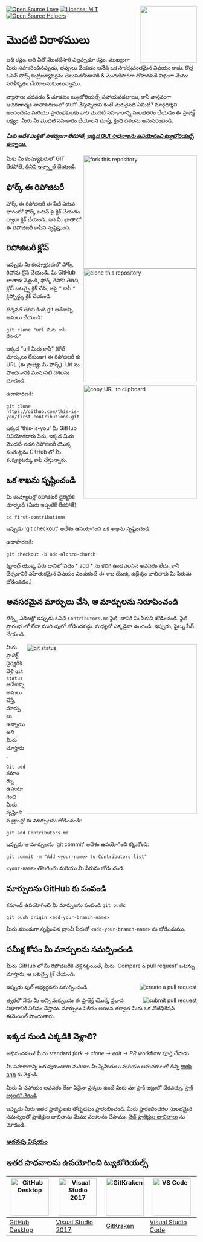 [![Open Source Love](https://badges.frapsoft.com/os/v1/open-source.svg?v=103)](https://github.com/ellerbrock/open-source-badges/)
[<img align="right" width="150" src="https://firstcontributions.github.io/assets/Readme/join-slack-team.png">](https://join.slack.com/t/firstcontributors/shared_invite/enQtNjkxNzQwNzA2MTMwLTVhMWJjNjg2ODRlNWZhNjIzYjgwNDIyZWYwZjhjYTQ4OTBjMWM0MmFhZDUxNzBiYzczMGNiYzcxNjkzZDZlMDM)
[![License: MIT](https://img.shields.io/badge/License-MIT-green.svg)](https://opensource.org/licenses/MIT)
[![Open Source Helpers](https://www.codetriage.com/roshanjossey/first-contributions/badges/users.svg)](https://www.codetriage.com/roshanjossey/first-contributions)


# మొదటి విరాళములు

అది కష్టం. అది ఏదో మొదటిసారి ఎల్లప్పుడూ కష్టం. ముఖ్యంగా మీరు సహకరించినప్పుడు, తప్పులు చేయడం అనేది ఒక సౌకర్యవంతమైన విషయం కాదు. కొత్త ఓపెన్ సోర్స్ కంట్రిబ్యూటర్లను తెలుసుకోవడానికి & మొదటిసారిగా దోహదపడే విధంగా మేము సరళీకృతం చేయాలనుకుంటున్నాము.

వ్యాసాలు చదవడం & చూడటం ట్యుటోరియల్స్ సహాయపడతాయి, కానీ వాస్తవంగా ఆచరణాత్మక వాతావరణంలో stuff చేస్తున్నదాని కంటే మెరుగైనది ఏమిటి? మార్గదర్శిని అందించడం మరియు ప్రారంభకులకు వారి మొదటి సహకారాన్ని సులభతరం చేయడం ఈ ప్రాజెక్ట్ లక్ష్యం. మీరు మీ మొదటి సహకారం చేయాలని చూస్తే, క్రింది దశలను అనుసరించండి.

#### *మీకు ఆదేశ పంక్తితో సౌకర్యంగా లేకపోతే, [ఇక్కడ GUI సాధనాలను ఉపయోగించి ట్యుటోరియల్స్ ఉన్నాయి.]( #tutorials-using-other-tools )*




<img align="right" width="300" src="https://firstcontributions.github.io/assets/Readme/fork.png" alt="fork this repository" />

మీకు మీ కంప్యూటరులో GIT లేకపోతే, [దీనిని ఇన్స్టాల్ చేయండి]( https://help.github.com/articles/set-up-git/).

## ఫోర్క్ ఈ రిపోజిటరీ

ఫోర్క్ ఈ రిపోజిటరీ ఈ పేజీ ఎగువ భాగంలో ఫోర్క్ బటన్ పై క్లిక్ చేయడం ద్వారా క్లిక్ చేయండి.
ఇది మీ ఖాతాలో ఈ రిపోజిటరీ కాపీని సృష్టిస్తుంది.

## రిపోజిటరీ క్లోన్

<img align="right" width="300" src="https://firstcontributions.github.io/assets/Readme/clone.png" alt="clone this repository" />

ఇప్పుడు మీ కంప్యూటరులో ఫోర్క్ రిపోను క్లోన్ చేయండి. మీ GitHub ఖాతాకు వెళ్లండి, ఫోర్క్ రెపోని తెరిచి, క్లోన్ బటన్పై క్లిక్ చేసి, ఆపై * కాపీ * క్లిప్బోర్డ్కు క్లిక్ చేయండి.

టెర్మినల్ తెరిచి కింది git ఆదేశాన్ని అమలు చేయండి:
```
git clone "url మీరు కాపీ చేసారు"
```
ఇక్కడ "url మీరు కాపీ" (కోట్ మార్కులు లేకుండా) ఈ రిపోజిటరీ కు URL (ఈ ప్రాజెక్టు మీ ఫోర్క్). Url ను పొందడానికి మునుపటి దశలను చూడండి.
<img align="right" width="300" src="https://firstcontributions.github.io/assets/Readme/copy-to-clipboard.png" alt="copy URL to clipboard" />

ఉదాహరణకి:
```
git clone https://github.com/this-is-you/first-contributions.git
```
ఇక్కడ 'this-is-you' మీ GitHub వినియోగదారు పేరు. ఇక్కడ మీరు మొదటి-రచన రిపోజిటరీ యొక్క కంటెంట్లను GitHub లో మీ కంప్యూటర్కు కాపీ చేస్తున్నారు.

## ఒక శాఖను సృష్టించండి

మీ కంప్యూటర్లో రిపోజిటరీ డైరెక్టరీకి మార్చండి (మీరు ఇప్పటికే లేకపోతే):

```
cd first-contributions
```
ఇప్పుడు 'git checkout' ఆదేశం ఉపయోగించి ఒక శాఖను సృష్టించండి:


ఉదాహరణకి:
```
git checkout -b add-alonzo-church
```
(బ్రాంచ్ యొక్క పేరు దానిలో పదం * add * ను కలిగి ఉండవలసిన అవసరం లేదు, కానీ చేర్చడానికి సహేతుకమైన విషయం ఎందుకంటే ఈ శాఖ యొక్క ఉద్దేశ్యం జాబితాకు మీ పేరును జోడించడం.)

## అవసరమైన మార్పులు చేసి, ఆ మార్పులను నిరూపించండి

టెక్స్ట్ ఎడిటర్లో ఇప్పుడు ఓపెన్ `Contributors.md` ఫైల్, దానికి మీ పేరుని జోడించండి. ఫైల్ ప్రారంభంలో లేదా ముగింపులో జోడించవద్దు. మధ్యలో ఎక్కడైనా ఉంచండి. ఇప్పుడు, ఫైల్ను సేవ్ చేయండి.

<img align="right" width="450" src="https://firstcontributions.github.io/assets/Readme/git-status.png" alt="git status" />


మీరు ప్రాజెక్ట్ డైరెక్టరీకి వెళ్లి `git status` ఆదేశాన్ని అమలు చేస్తే, మార్పులు ఉన్నాయి అని మీరు చూస్తారు.

`Git add` కమాండ్ను ఉపయోగించి మీరు సృష్టించిన బ్రాంచ్లో ఈ మార్పులను జోడించండి:
```
git add Contributors.md
```

ఇప్పుడు ఆ మార్పులను 'git commit' ఆదేశం ఉపయోగించి కట్టుకోండి:
```
git commit -m "Add <your-name> to Contributors list"
```
`<your-name>` తొలగించు మరియు మీ పేరును జోడించండి.

## మార్పులను GitHub కు పంపండి

కమాండ్ ఉపయోగించి మీ మార్పులను పంపండి `git push`:
```
git push origin <add-your-branch-name>
```
మీరు ముందుగా సృష్టించిన బ్రాంచీ పేరుతో `<add-your-branch-name>` ను జోడించుము.

## సమీక్ష కోసం మీ మార్పులను సమర్పించండి

మీరు GitHub లో మీ రిపోజిటరీకి వెళ్లినట్లయితే, మీరు 'Compare & pull request' బటన్ను చూస్తారు. ఆ బటన్పై క్లిక్ చేయండి.

<img style="float: right;" src="https://firstcontributions.github.io/assets/Readme/compare-and-pull.png" alt="create a pull request" />

ఇప్పుడు పుల్ అభ్యర్థనను సమర్పించండి.

<img style="float: right;" src="https://firstcontributions.github.io/assets/Readme/submit-pull-request.png" alt="submit pull request" />

త్వరలో నేను మీ అన్ని మర్పులను ఈ ప్రాజెక్ట్ యొక్క ప్రధాన విభాగానికి విలీనం చేస్తాను. మార్పులు విలీనం అయిన తర్వాత మీరు ఒక నోటిఫికేషన్ ఈమెయిల్ పొందుతారు.

## ఇక్కడ నుండి ఎక్కడికి వెళ్లాలి?

అభినందనలు! మీరు standard _fork -> clone -> edit -> PR_ workflow పూర్తి చేసాడు.

మీ సహకారాన్ని జరుపుకుంటారు మరియు మీ స్నేహితులు మరియు అనుచరులతో దీన్ని [web app](https://roshanjossey.github.io/first-contributions/#social-share) కు వెళ్లండి.

మీరు ఏ సహాయం అవసరం లేదా ఏవైనా ప్రశ్నలు ఉంటే మీరు మా స్లాక్ జట్టులో చేరవచ్చు. [స్లాక్ జట్టులో చేరండి](https://join.slack.com/t/firstcontributors/shared_invite/enQtMzE1MTYwNzI3ODQ0LTZiMDA2OGI2NTYyNjM1MTFiNTc4YTRhZTg4OWZjMzA0ZWZmY2UxYzVkMzI1ZmVmOWI4ODdkZWQwNTM2NDVmNjY)

ఇప్పుడు మీరు ఇతర ప్రాజెక్టులకు తోడ్పడటం ప్రారంభించండి. మీరు ప్రారంభించగల సులభమైన సమస్యలతో ప్రాజెక్టుల జాబితాను మేము సంకలనం చేసాము. [వెబ్ ప్రాజెక్టుల జాబితాలు](https://roshanjossey.github.io/first-contributions/#project-list) ను చూడండి.

### [అదనపు విషయం](../additional-material/git_workflow_scenarios/additional-material.md)


## ఇతర సాధనాలను ఉపయోగించి ట్యుటోరియల్స్

|<a href="../github-desktop-tutorial.md"><img alt="GitHub Desktop" src="https://desktop.github.com/images/desktop-icon.svg" width="100"></a>|<a href="../github-windows-vs2017-tutorial.md"><img alt="Visual Studio 2017" src="https://upload.wikimedia.org/wikipedia/commons/c/cd/Visual_Studio_2017_Logo.svg" width="100"></a>|<a href="../gitkraken-tutorial.md"><img alt="GitKraken" src="/assets/gk-icon.png" width="100"></a>|<a href="../github-windows-vs-code-tutorial.md"><img alt="VS Code" src="https://upload.wikimedia.org/wikipedia/commons/2/2d/Visual_Studio_Code_1.18_icon.svg" width=100></a>|
|---|---|---|---|
|[GitHub Desktop](../github-desktop-tutorial.md)|[Visual Studio 2017](../github-windows-vs2017-tutorial.md)|[GitKraken](../gitkraken-tutorial.md)|[Visual Studio Code](../github-windows-vs-code-tutorial.md)|
